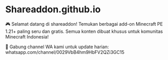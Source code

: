# Shareaddon.github.io
🎮 Selamat datang di shareaddon!
Temukan berbagai add-on Minecraft PE 1.21+ paling seru dan gratis.
Semua konten dibuat khusus untuk komunitas Minecraft Indonesia!

🔗 Gabung channel WA kami untuk update harian:
whatsapp.com/channel/0029VbB4hm9HbFV2QZi3GC15


